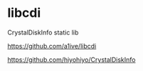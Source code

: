 # libcdi

CrystalDiskInfo static lib

https://github.com/a1ive/libcdi

https://github.com/hiyohiyo/CrystalDiskInfo
